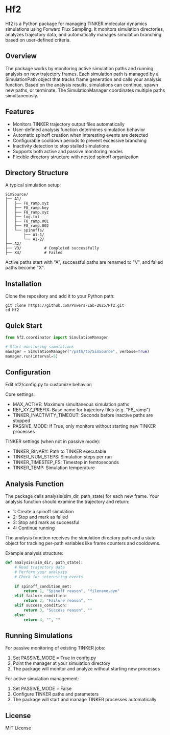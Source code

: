 # Hf2

Hf2 is a Python package for managing TINKER molecular dynamics simulations using Forward Flux Sampling. It monitors simulation directories, analyzes trajectory data, and automatically manages simulation branching based on user-defined criteria.

## Overview

The package works by monitoring active simulation paths and running analysis on new trajectory frames. Each simulation path is managed by a SimulationPath object that tracks frame generation and calls your analysis function. Based on the analysis results, simulations can continue, spawn new paths, or terminate. The SimulationManager coordinates multiple paths simultaneously.

## Features

- Monitors TINKER trajectory output files automatically
- User-defined analysis function determines simulation behavior
- Automatic spinoff creation when interesting events are detected
- Configurable cooldown periods to prevent excessive branching
- Inactivity detection to stop stalled simulations
- Supports both active and passive monitoring modes
- Flexible directory structure with nested spinoff organization

## Directory Structure

A typical simulation setup:

```
SimSource/
├── A1/
│   ├── F8_ramp.xyz
│   ├── F8_ramp.key
│   ├── F8_ramp.xyz
│   ├── log.txt
│   ├── F8_ramp.001
│   ├── F8_ramp.002
│   └── spinoffs/
│       ├── A1-1/
│       └── A1-2/
├── A2/
├── V3/          # Completed successfully
├── X4/          # Failed
```

Active paths start with "A", successful paths are renamed to "V", and failed paths become "X".

## Installation

Clone the repository and add it to your Python path:

```
git clone https://github.com/Powers-Lab-2025/Hf2.git
cd Hf2
```

## Quick Start

```python
from hf2.coordinator import SimulationManager

# Start monitoring simulations
manager = SimulationManager("/path/to/SimSource", verbose=True)
manager.run(interval=5)
```

## Configuration

Edit hf2/config.py to customize behavior:

Core settings:
- MAX_ACTIVE: Maximum simultaneous simulation paths
- REF_XYZ_PREFIX: Base name for trajectory files (e.g. "F8_ramp")
- TINKER_INACTIVITY_TIMEOUT: Seconds before inactive paths are stopped
- PASSIVE_MODE: If True, only monitors without starting new TINKER processes

TINKER settings (when not in passive mode):
- TINKER_BINARY: Path to TINKER executable
- TINKER_NUM_STEPS: Simulation steps per run
- TINKER_TIMESTEP_FS: Timestep in femtoseconds
- TINKER_TEMP: Simulation temperature

## Analysis Function

The package calls analysis(sim_dir, path_state) for each new frame. Your analysis function should examine the trajectory and return:

- 1: Create a spinoff simulation
- 2: Stop and mark as failed
- 3: Stop and mark as successful  
- 4: Continue running

The analysis function receives the simulation directory path and a state object for tracking per-path variables like frame counters and cooldowns.

Example analysis structure:

```python
def analysis(sim_dir, path_state):
    # Read trajectory data
    # Perform your analysis
    # Check for interesting events
    
    if spinoff_condition_met:
        return 1, "Spinoff reason", "filename.dyn"
    elif failure_condition:
        return 2, "Failure reason", ""
    elif success_condition:
        return 3, "Success reason", ""
    else:
        return 4, "", ""
```

## Running Simulations

For passive monitoring of existing TINKER jobs:
1. Set PASSIVE_MODE = True in config.py
2. Point the manager at your simulation directory
3. The package will monitor and analyze without starting new processes

For active simulation management:
1. Set PASSIVE_MODE = False
2. Configure TINKER paths and parameters
3. The package will start and manage TINKER processes automatically

## License

MIT License